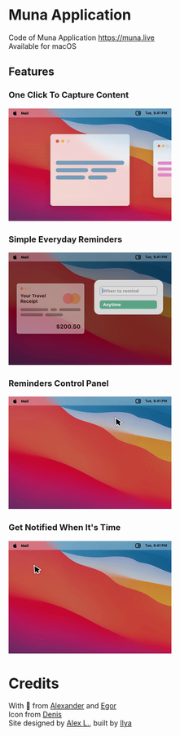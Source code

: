 # Muna Application
Code of Muna Application https://muna.live<br />
Available for macOS

## Features
### One Click To Capture Content
![](repo_images/1.gif)

### Simple Everyday Reminders
![](repo_images/2.gif)

### Reminders Control Panel
![](repo_images/3.gif)

### Get Notified When It's Time
![](repo_images/4.gif)

# Credits
With 💜 from [Alexander](https://github.com/azimin) and [Egor](https://github.com/barbatosso)<br />
Icon from [Denis](https://denis_ozdemir.dribbble.com)<br />
Site designed by [Alex L.](https://dribbble.com/Lafaki), built by [Ilya](https://github.com/ilyamilosevic)<br />
